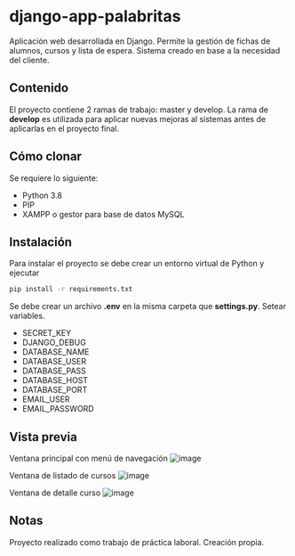 # django-app-palabritas
Aplicación web desarrollada en Django. Permite la gestión de fichas de alumnos, cursos y lista de espera. Sistema creado en base a la necesidad del cliente.

## Contenido
El proyecto contiene 2 ramas de trabajo: master y develop. La rama de **develop** es utilizada para aplicar nuevas mejoras al sistemas antes de aplicarlas en el proyecto final.

## Cómo clonar
Se requiere lo siguiente:
* Python 3.8
* PIP
* XAMPP o gestor para base de datos MySQL

## Instalación
Para instalar el proyecto se debe crear un entorno virtual de Python y ejecutar
```bash
pip install -r requirements.txt
```

Se debe crear un archivo **.env** en la misma carpeta que **settings.py**. Setear variables.
* SECRET_KEY
* DJANGO_DEBUG
* DATABASE_NAME
* DATABASE_USER
* DATABASE_PASS
* DATABASE_HOST
* DATABASE_PORT
* EMAIL_USER
* EMAIL_PASSWORD

## Vista previa
Ventana principal con menú de navegación
![image](https://user-images.githubusercontent.com/73400105/171694766-2de6a23f-5acc-43a5-8b9e-a5d769201feb.png)

Ventana de listado de cursos
![image](https://user-images.githubusercontent.com/73400105/171695131-5f90abd3-d013-40c8-ad71-d9f07f417ae1.png)

Ventana de detalle curso
![image](https://user-images.githubusercontent.com/73400105/171695001-0af06cf1-3e44-4c8c-8523-53c3ec3c59b9.png)

## Notas
Proyecto realizado como trabajo de práctica laboral.
Creación propia.
